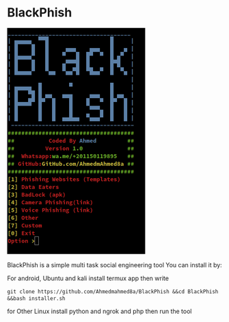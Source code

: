 # BlackPhish
![Screenshot](blackphish.png "Screenshot")

BlackPhish is a simple multi task social engineering tool 
You can install it by:

For android, Ubuntu and kali install termux app then 
write 
```
git clone https://github.com/Ahmedmahmed8a/BlackPhish &&cd BlackPhish &&bash installer.sh

```
for Other Linux 
install python and ngrok and php then run the tool
